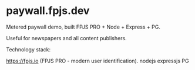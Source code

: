 # paywall.fpjs.dev
Metered paywall demo, built FPJS PRO + Node + Express + PG. 

Useful for newspapers and all content publishers.

Technology stack:

https://fpjs.io (FPJS PRO - modern user identification).
nodejs
expressjs
PG

